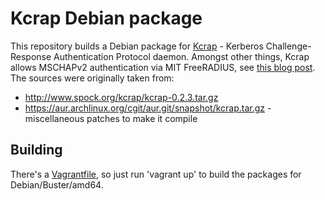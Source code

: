 # Kcrap Debian package

This repository builds a Debian package for [Kcrap](http://www.spock.org/kcrap/) - Kerberos Challenge-Response Authentication Protocol daemon. Amongst other things, Kcrap allows MSCHAPv2 authentication via MIT FreeRADIUS, see [this blog post](https://fuhry.com/blog/2012/01/01/mschapv2-against-mit-kerberos-yes-you-can/). The sources were originally taken from:
* http://www.spock.org/kcrap/kcrap-0.2.3.tar.gz
* https://aur.archlinux.org/cgit/aur.git/snapshot/kcrap.tar.gz - miscellaneous patches to make it compile 

## Building

There's a [Vagrantfile](https://www.vagrantup.com/docs/getting-started/), so just run 'vagrant up' to build the packages for Debian/Buster/amd64.

